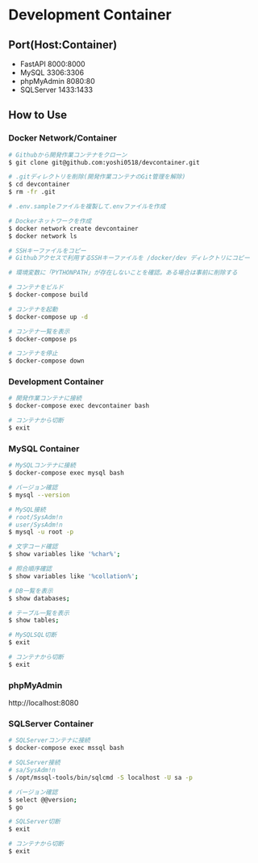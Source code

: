 # Development Container

## Port(Host:Container)

- FastAPI 8000:8000
- MySQL 3306:3306
- phpMyAdmin 8080:80
- SQLServer 1433:1433

## How to Use

### Docker Network/Container

```bash
# Githubから開発作業コンテナをクローン
$ git clone git@github.com:yoshi0518/devcontainer.git

# .gitディレクトリを削除(開発作業コンテナのGit管理を解除)
$ cd devcontainer
$ rm -fr .git

# .env.sampleファイルを複製して.envファイルを作成

# Dockerネットワークを作成
$ docker network create devcontainer
$ docker network ls

# SSHキーファイルをコピー
# Githubアクセスで利用するSSHキーファイルを /docker/dev ディレクトリにコピー

# 環境変数に「PYTHONPATH」が存在しないことを確認。ある場合は事前に削除する

# コンテナをビルド
$ docker-compose build

# コンテナを起動
$ docker-compose up -d

# コンテナ一覧を表示
$ docker-compose ps

# コンテナを停止
$ docker-compose down
```

### Development Container

```bash
# 開発作業コンテナに接続
$ docker-compose exec devcontainer bash

# コンテナから切断
$ exit
```

### MySQL Container

```bash
# MySQLコンテナに接続
$ docker-compose exec mysql bash

# バージョン確認
$ mysql --version

# MySQL接続
# root/SysAdm!n
# user/SysAdm!n
$ mysql -u root -p

# 文字コード確認
$ show variables like '%char%';

# 照合順序確認
$ show variables like '%collation%';

# DB一覧を表示
$ show databases;

# テーブル一覧を表示
$ show tables;

# MySQLSQL切断
$ exit

# コンテナから切断
$ exit
```

### phpMyAdmin

http://localhost:8080

### SQLServer Container

```bash
# SQLServerコンテナに接続
$ docker-compose exec mssql bash

# SQLServer接続
# sa/SysAdm!n
$ /opt/mssql-tools/bin/sqlcmd -S localhost -U sa -p

# バージョン確認
$ select @@version;
$ go

# SQLServer切断
$ exit

# コンテナから切断
$ exit
```
